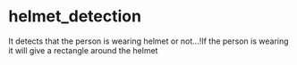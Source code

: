 # helmet_detection
It detects that the person is wearing helmet or not...!If  the person is wearing it will give a rectangle around the helmet
